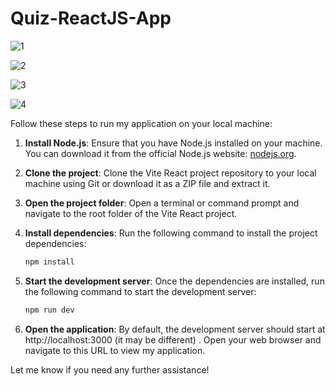 # Quiz-ReactJS-App

![1](https://github.com/AmmarAbdoh/Quiz-ReactJS-App/assets/90091361/8dd4b007-45ab-4f8f-b479-e9af1adfdbf5)


![2](https://github.com/AmmarAbdoh/Quiz-ReactJS-App/assets/90091361/e648a423-7435-4251-aec6-2bb067c9d9c0)


![3](https://github.com/AmmarAbdoh/Quiz-ReactJS-App/assets/90091361/0e9d5cc2-b22d-44bd-8d93-12a995090d87)


![4](https://github.com/AmmarAbdoh/Quiz-ReactJS-App/assets/90091361/af65e63f-11fa-4ba0-a70c-f91a14de745e)


Follow these steps to run my application on your local machine:

1. **Install Node.js**: Ensure that you have Node.js installed on your machine. You can download it from the official Node.js website: [nodejs.org](https://nodejs.org).

2. **Clone the project**: Clone the Vite React project repository to your local machine using Git or download it as a ZIP file and extract it.

3. **Open the project folder**: Open a terminal or command prompt and navigate to the root folder of the Vite React project.

4. **Install dependencies**: Run the following command to install the project dependencies:

   ```bash
   npm install

4. **Start the development server**: Once the dependencies are installed, run the following command to start the development server:

   ```bash
   npm run dev

5. **Open the application**: By default, the development server should start at http://localhost:3000 (it may be different) . Open your web browser and navigate to this URL to view my application.

Let me know if you need any further assistance!
